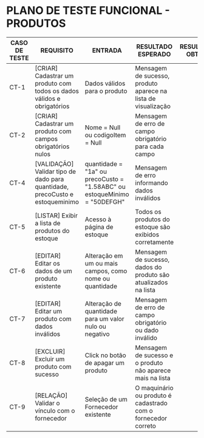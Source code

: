# PLANO DE TESTE FUNCIONAL - PRODUTOS

| CASO DE TESTE | REQUISITO | ENTRADA | RESULTADO ESPERADO | RESULTADO OBTIDO | STATUS |
| ------------- | --------- | ------- | ------------------ | ------------ | ------ |
| CT-1             | [CRIAR] Cadastrar um produto com todos os dados válidos e obrigatórios | Dados válidos para o produto | Mensagem de sucesso, produto aparece na lista de visualização | | |
| CT-2             | 	[CRIAR] Cadastrar um produto com campos obrigatórios nulos | Nome = Null ou codigoItem = Null | Mensagem de erro de campo obrigatório para cada campo | | |
| CT-4             | [VALIDAÇÃO] Validar tipo de dado para quantidade, precoCusto e estoqueminimo | quantidade = "1a" ou precoCusto = "1.58ABC" ou estoqueMinimo = "50DEFGH" | Mensagem de erro informando dados inválidos | | |
| CT-5             | [LISTAR] Exibir a lista de produtos do estoque | Acesso à página de estoque | Todos os produtos do estoque são exibidos corretamente | | |
| CT-6             | [EDITAR] Editar os dados de um produto existente | Alteração em um ou mais campos, como nome ou quantidade| Mensagem de sucesso, dados do produto são atualizados na lista | | |
| CT-7             | [EDITAR] Editar um produto com dados inválidos | Alteração de quantidade para um valor nulo ou negativo | Mensagem de erro de campo obrigatório ou dado inválido | | |
| CT-8             | [EXCLUIR] Excluir um produto com sucesso | Click no botão de apagar um produto | Mensagem de sucesso e o produto não aparece mais na lista | | |
| CT-9             | [RELAÇÃO] Validar o vínculo com o fornecedor | Seleção de um Fornecedor existente | O maquinário ou produto é cadastrado com o fornecedor correto | | |